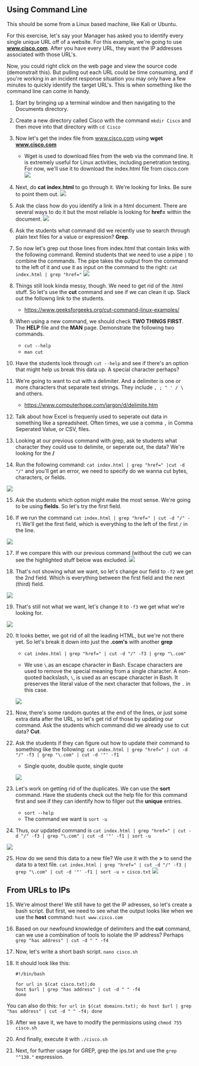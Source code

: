 ## Using Command Line

This should be some from a Linux based machine, like Kali or Ubuntu. 

For this exercise, let's say your Manager has asked you to identify every single unique URL off of a website. For this example, we're going to use **www.cisco.com**. After you have every URL, they want the IP addresses associated with those URL's.

Now, you could right click on the web page and view the source code (demonstrait this). But pulling out each URL could be time consuming, and if you're working in an incident response situation you may only have a few minutes to quickly identify the target URL's. This is when something like the command line can come in handy. 

1. Start by bringing up a terminal window and then navigating to the Documents directory.

2. Create a new directory called Cisco with the command `mkdir Cisco` and then move into that directory with `cd Cisco`

3. Now let's get the index file from www.cisco.com using **wget www.cisco.com**
    - Wget is used to download files from the web via the command line. It is extremely useful for Linux activities, including penetration testing. For now, we'll use it to download the index.html file from cisco.com
    ![](images/1.PNG)

4. Next, do **cat index.html** to go through it. We're looking for links. Be sure to point them out.
![](images/2.PNG)

5. Ask the class how do you identify a link in a html document. There are several ways to do it but the most reliable is looking for **href=** within the document.
![](images/3.PNG)


6. Ask the students what command did we recently use to search through plain text files for a value or expression? **Grep**.


7. So now let's grep out those lines from index.html that contain links with the following command. Remind students that we need to use a pipe `|` to combine the commands. The pipe takes the output from the command to the left of it and use it as input on the command to the right: `cat index.html | grep "href="` 
![](images/4.PNG)

8. Things still look kinda messy, though. We need to get rid of the .html stuff. So let's use the **cut** command and see if we can clean it up. Slack out the followng link to the students.
    - https://www.geeksforgeeks.org/cut-command-linux-examples/

9. When using a new command, we should check **TWO THINGS FIRST**. The **HELP** file and the **MAN** page. Demonstrate the following two commands. 
    - `cut --help`
    - `man cut`

10. Have the students look through `cut --help` and see if there's an option that might help us break this data up. A special character perhaps?

11. We're going to want to cut with a delimiter. And a delimiter is one or more characters that separate text strings. They include `, ; " ' / \` and others.
    - https://www.computerhope.com/jargon/d/delimite.htm

12. Talk about how Excel is frequenly used to seperate out data in something like a spreadsheet. Often times, we use a comma `,` in Comma Seperated Value, or CSV, files.

13. Looking at our previous command with grep, ask te students what character they could use to delimite, or seperate out, the data? We're looking for the **/**

14. Run the following command: `cat index.html | grep "href=" |cut -d "/"` and you'll get an error, we need to specify do we wanna cut bytes, characters, or fields.

  ![](images/5.PNG)


15. Ask the students which option might make the most sense. We're going to be using **fields**. So let's try the first field. 

16. If we run the command `cat index.html | grep "href=" | cut -d "/" -f1` We'll get the first field, which is everything to the left of the first `/` in the line.

![](images/6.PNG)

17. If we compare this with our previous command (without the cut) we can see the highlighted stuff below was excluded. 
![](images/7.PNG)

18. That's not showing what we want, so let's change our field to `-f2` we get the 2nd field. Which is everything between the first field and the next (third) field.

![](images/8.PNG)

19. That's still not what we want, let's change it to `-f3` we get what we're looking for. 

![](images/9.PNG)


20. It looks better, we got rid of all the leading HTML, but we're not there yet. So let's break it down into just the **.com's** with another **grep**
    - `cat index.html | grep "href=" | cut -d "/" -f3 | grep "\.com"`

    - We use `\` as an escape character in Bash. Escape characters are used to remove the special meaning from a single character. A non-quoted backslash, `\`, is used as an escape character in Bash. It preserves the literal value of the next character that follows, the `.` in this case.

    ![](images/10.PNG)


21. Now, there's some random quotes at the end of the lines, or just some extra data after the URL, so let's get rid of those by updating our command. Ask the students which command did we already use to cut data? **Cut**.

22. Ask the students if they can figure out how to update their command to something like the following:  `cat index.html | grep "href=" | cut -d "/" -f3 | grep "\.com" | cut -d '"' -f1`
    - Single quote, double quote, single quote

    ![](images/11.PNG)

23. Let's work on getting rid of the duplicates. We can use the **sort** command. Have the students check out the help file for this command first and see if they can identify how to filger out the **unique** entries. 
    * `sort --help`
    * The command we want is `sort -u`

24. Thus, our updated command is `cat index.html | grep "href=" | cut -d "/" -f3 | grep "\.com" | cut -d '"' -f1 | sort -u` 

  ![](images/12.PNG)

25. How do we send this data to a new file? We use it with the **>** to send the data to a text file. `cat index.html | grep "href=" | cut -d "/" -f3 | grep "\.com" | cut -d '"' -f1 | sort -u > cisco.txt`
  ![](images/13.PNG)

## From URLs to IPs

15. We're almost there! We still have to get the IP adresses, so let's create a bash script. But first, we need to see what the output looks like when we use the **host** command: `host www.cisco.com`

16. Based on our newfound knowledge of delimiters and the **cut** command, can we use a combination of tools to isolate the IP address? Perhaps `grep "has address" | cut -d " " -f4`

17. Now, let's write a short bash script. `nano cisco.sh`

18. It should look like this:
    ```
    #!/bin/bash

    for url in $(cat cisco.txt);do
    host $url | grep "has address" | cut -d " " -f4
    done
    ```

You can also do this: `for url in $(cat domains.txt); do host $url | grep "has address" | cut -d " " -f4; done`


19. After we save it, we have to modify the permissions using `chmod 755 cisco.sh`

20. And finally, execute it with `./cisco.sh`

21. Next, for further usage for GREP, grep the ips.txt and use the `grep "^130."` expression. 

